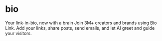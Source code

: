 # bio
Your link-in-bio, now with a brain Join 3M+ creators and brands using Bio Link. Add your links, share posts, send emails, and let AI greet and guide your visitors.
